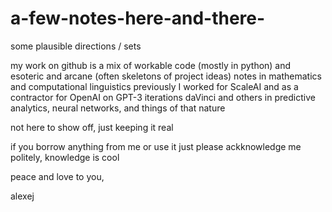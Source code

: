 # a-few-notes-here-and-there-
some plausible directions / sets 


my work on github is a mix of workable code (mostly in python) and esoteric and arcane (often skeletons of project ideas) notes in mathematics and computational linguistics 
previously I worked for ScaleAI and as a contractor for OpenAI on GPT-3 iterations daVinci and others in predictive analytics, neural networks, and things of that nature 


not here to show off, just keeping it real 

if you borrow anything from me or use it just please ackknowledge me politely, knowledge is cool

peace and love to you, 

alexej 
